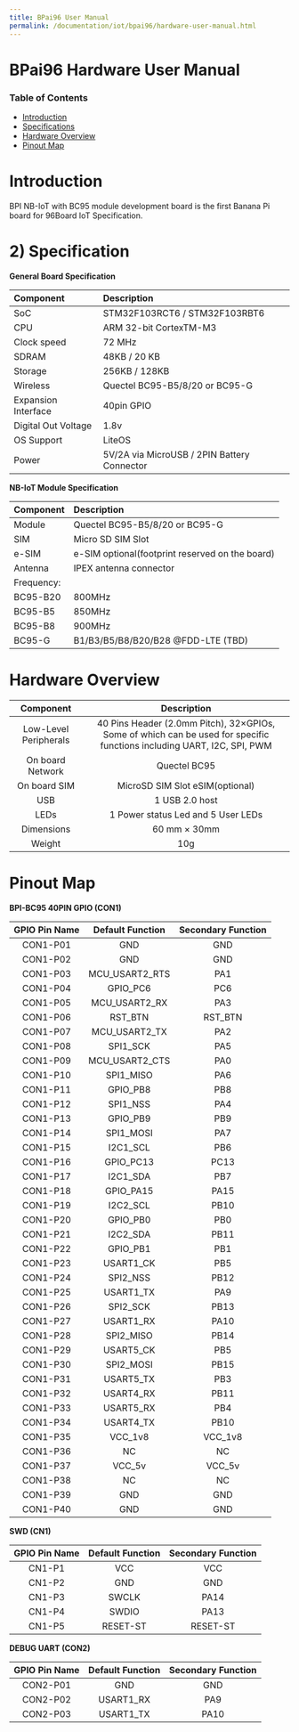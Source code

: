 ```yaml
---
title: BPai96 User Manual
permalink: /documentation/iot/bpai96/hardware-user-manual.html
---
```


# BPai96 Hardware User Manual

### Table of Contents

- [Introduction](#introduction)
- [Specifications](#specification)
- [Hardware Overview](#hardware-overview)
- [Pinout Map](#pinout-map)


# Introduction

BPI NB-IoT with BC95 module development board is the first Banana Pi board for 96Board IoT Specification.

# 2) Specification

**General Board Specification**

|   Component          |   Description                               |
|:---------------------|:--------------------------------------------|
|  SoC                 | STM32F103RCT6 / STM32F103RBT6               |
|  CPU                 | ARM 32-bit CortexTM-M3                      |
|  Clock speed         | 72 MHz                                      |
|  SDRAM               | 48KB / 20 KB                                |
|  Storage             | 256KB / 128KB                               |
|  Wireless            | Quectel BC95-B5/8/20 or BC95-G              |
|  Expansion Interface | 40pin GPIO                                  |
|  Digital Out Voltage | 1.8v                                        |
|  OS Support          | LiteOS                                      |
|  Power               | 5V/2A via MicroUSB / 2PIN Battery Connector |

**NB-IoT Module Specification**

|   Component  |   Description                                   |
|:-------------|:------------------------------------------------|
|  Module      | Quectel BC95-B5/8/20 or BC95-G                  |
|  SIM         | Micro SD SIM Slot                               |
|  e-SIM       | e-SIM optional(footprint reserved on the board) |
|  Antenna     | IPEX antenna connector                          |
|  Frequency:  |                                                 |
|  BC95-B20    | 800MHz                                          |
|  BC95-B5     | 850MHz                                          |
|  BC95-B8     | 900MHz                                          |
|  BC95-G      | B1/B3/B5/B8/B20/B28 @FDD-LTE (TBD)              |

# Hardware Overview

| Component             |  Description                                                                                                           |
|:---------------------:|:----------------------------------------------------------------------------------------------------------------------:|
| Low-Level Peripherals | 40 Pins Header (2.0mm Pitch), 32×GPIOs, Some of which can be used for specific functions including UART, I2C, SPI, PWM |
| On board Network      | Quectel BC95                                                                                                           |
| On board SIM          | MicroSD SIM Slot eSIM(optional)                                                                                        |
| USB                   | 1 USB 2.0 host                                                                                                         |
| LEDs                  | 1 Power status Led and 5 User LEDs                                                                                     |
| Dimensions            | 60 mm × 30mm                                                                                                           |
| Weight                | 10g                                                                                                                    |

# Pinout Map

**BPI-BC95 40PIN GPIO (CON1)**

| GPIO Pin Name | Default Function | Secondary Function |
|:-------------:|:----------------:|:------------------:|
| CON1-P01      | GND              | GND                |
| CON1-P02      | GND              | GND                |
| CON1-P03      | MCU_USART2_RTS   | PA1                |
| CON1-P04      | GPIO_PC6         | PC6                |
| CON1-P05      | MCU_USART2_RX    | PA3                |
| CON1-P06      | RST_BTN          | RST_BTN            |
| CON1-P07      | MCU_USART2_TX    | PA2                |
| CON1-P08      | SPI1_SCK         | PA5                |
| CON1-P09      | MCU_USART2_CTS   | PA0                |
| CON1-P10      | SPI1_MISO        | PA6                |
| CON1-P11      | GPIO_PB8         | PB8                |
| CON1-P12      | SPI1_NSS         | PA4                |
| CON1-P13      | GPIO_PB9         | PB9                |
| CON1-P14      | SPI1_MOSI        | PA7                |
| CON1-P15      | I2C1_SCL         | PB6                |
| CON1-P16      | GPIO_PC13        | PC13               |
| CON1-P17      | I2C1_SDA         | PB7                |
| CON1-P18      | GPIO_PA15        | PA15               |
| CON1-P19      | I2C2_SCL         | PB10               |
| CON1-P20      | GPIO_PB0         | PB0                |
| CON1-P21      | I2C2_SDA         | PB11               |
| CON1-P22      | GPIO_PB1         | PB1                |
| CON1-P23      | USART1_CK        | PB5                |
| CON1-P24      | SPI2_NSS         | PB12               |
| CON1-P25      | USART1_TX        | PA9                |
| CON1-P26      | SPI2_SCK         | PB13               |
| CON1-P27      | USART1_RX        | PA10               |
| CON1-P28      | SPI2_MISO        | PB14               |
| CON1-P29      | USART5_CK        | PB5                |
| CON1-P30      | SPI2_MOSI        | PB15               |
| CON1-P31      | USART5_TX        | PB3                |
| CON1-P32      | USART4_RX        | PB11               |
| CON1-P33      | USART5_RX        | PB4                |
| CON1-P34      | USART4_TX        | PB10               |
| CON1-P35      | VCC_1v8          | VCC_1v8            |
| CON1-P36      | NC               | NC                 |
| CON1-P37      | VCC_5v           | VCC_5v             |
| CON1-P38      | NC               | NC                 |
| CON1-P39      | GND              | GND                |
| CON1-P40      | GND              | GND                |

**SWD (CN1)**

| GPIO Pin Name | Default Function | Secondary Function |
|:-------------:|:----------------:|:------------------:|
| CN1-P1        | VCC              | VCC                |
| CN1-P2        | GND              | GND                |
| CN1-P3        | SWCLK            | PA14               |
| CN1-P4        | SWDIO            | PA13               |
| CN1-P5        | RESET-ST         | RESET-ST           |

**DEBUG UART (CON2)**

| GPIO Pin Name | Default Function | Secondary Function |
|:-------------:|:----------------:|:------------------:|
| CON2-P01      | GND              | GND                |
| CON2-P02      | USART1_RX        | PA9                |
| CON2-P03      | USART1_TX        | PA10               |

